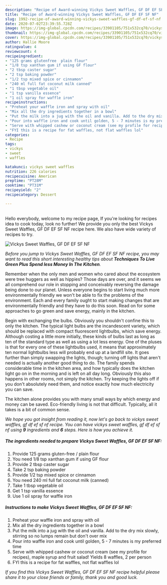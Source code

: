 ```yaml
---
description: "Recipe of Award-winning Vickys Sweet Waffles, GF DF EF SF NF"
title: "Recipe of Award-winning Vickys Sweet Waffles, GF DF EF SF NF"
slug: 1992-recipe-of-award-winning-vickys-sweet-waffles-gf-df-ef-sf-nf
date: 2020-07-02T23:39:55.728Z
image: https://img-global.cpcdn.com/recipes/33901105/751x532cq70/vickys-sweet-waffles-gf-df-ef-sf-nf-recipe-main-photo.jpg
thumbnail: https://img-global.cpcdn.com/recipes/33901105/751x532cq70/vickys-sweet-waffles-gf-df-ef-sf-nf-recipe-main-photo.jpg
cover: https://img-global.cpcdn.com/recipes/33901105/751x532cq70/vickys-sweet-waffles-gf-df-ef-sf-nf-recipe-main-photo.jpg
author: Hallie Moore
ratingvalue: 4
reviewcount: 4
recipeingredient:
- "125 grams glutenfree  plain flour"
- "1/8 tsp xanthan gum if using GF flour"
- "2 tbsp caster sugar"
- "2 tsp baking powder"
- "1/2 tsp mixed spice or cinnamon"
- "240 ml full fat coconut milk canned"
- "1 tbsp vegetable oil"
- "1 tsp vanilla essence"
- "1 oil spray for waffle iron"
recipeinstructions:
- "Preheat your waffle iron and spray with oil"
- "Mix all the dry ingredients together in a bowl"
- "Put the milk into a jug with the oil and vanilla. Add to the dry mix slowly, stirring so no lumps remain but don&#39;t over mix"
- "Pour into waffle iron and cook until golden, 5 - 7 minutes is my preferred time"
- "Serve with whipped cashew or coconut cream (see my profile for recipes), maple syrup and fruit salad! Yields 8 waffles, 2 per person"
- "FYI this is a recipe for fat waffles, not flat waffles lol"
categories:
- Recipe
tags:
- vickys
- sweet
- waffles

katakunci: vickys sweet waffles 
nutrition: 226 calories
recipecuisine: American
preptime: "PT28M"
cooktime: "PT31M"
recipeyield: "2"
recipecategory: Dessert

---
```

<br>
Hello everybody, welcome to my recipe page, If you're looking for recipes idea to cook today, look no further! We provide you only the best Vickys Sweet Waffles, GF DF EF SF NF recipe here. We also have wide variety of recipes to try.
<br>


![Vickys Sweet Waffles, GF DF EF SF NF](https://img-global.cpcdn.com/recipes/33901105/751x532cq70/vickys-sweet-waffles-gf-df-ef-sf-nf-recipe-main-photo.jpg)

<i>Before you jump to Vickys Sweet Waffles, GF DF EF SF NF recipe, you may want to read this short interesting healthy tips about 
<strong>Techniques To Live Green Plus Spend less Money In The Kitchen</strong>.</i>
</br>

Remember when the only men and women who cared about the ecosystem were tree huggers as well as hippies? Those days are over, and it seems we all comprehend our role in stopping and conceivably reversing the damage being done to our planet. Unless everyone begins to start living much more environmentally friendly we won't be able to fix the problems of the environment. Each and every family ought to start making changes that are environmentally friendly and they have to do this soon. Read on for some approaches to go green and save energy, mainly in the kitchen.

Begin with exchanging the bulbs. Obviously you shouldn't confine this to only the kitchen. The typical light bulbs are the incandescent variety, which should be replaced with compact fluorescent lightbulbs, which save energy. Although costing a little more initially, these kinds of bulbs last as long as ten of the standard type as well as using a lot less energy. One of the pluses is that for every one of these lightbulbs used, it means that approximately ten normal lightbulbs less will probably end up at a landfill site. It goes further than simply swapping the lights, though; turning off lights that aren't needed is actually another good thing to do. The family spends considerable time in the kitchen area, and how typically does the kitchen light go on in the morning and is left on all day long. Obviously this also happens in other rooms, not simply the kitchen. Try keeping the lights off if you don't absolutely need them, and notice exactly how much electricity you can save.

The kitchen alone provides you with many small ways by which energy and money can be saved. Eco-friendly living is not that difficult. Typically, all it takes is a bit of common sense.


<i>We hope you got insight from reading it, now let's go back to vickys sweet waffles, gf df ef sf nf recipe. You can have vickys sweet waffles, gf df ef sf nf using <strong>9</strong> ingredients and <strong>6</strong> steps. Here is how you achieve it.
</i>

##### The ingredients needed to prepare Vickys Sweet Waffles, GF DF EF SF NF:

1. Provide 125 grams gluten-free / plain flour
1. You need 1/8 tsp xanthan gum if using GF flour
1. Provide 2 tbsp caster sugar
1. Take 2 tsp baking powder
1. Provide 1/2 tsp mixed spice or cinnamon
1. You need 240 ml full fat coconut milk (canned)
1. Take 1 tbsp vegetable oil
1. Get 1 tsp vanilla essence
1. Use 1 oil spray for waffle iron


##### Instructions to make Vickys Sweet Waffles, GF DF EF SF NF:

1. Preheat your waffle iron and spray with oil
1. Mix all the dry ingredients together in a bowl
1. Put the milk into a jug with the oil and vanilla. Add to the dry mix slowly, stirring so no lumps remain but don&#39;t over mix
1. Pour into waffle iron and cook until golden, 5 - 7 minutes is my preferred time
1. Serve with whipped cashew or coconut cream (see my profile for recipes), maple syrup and fruit salad! Yields 8 waffles, 2 per person
1. FYI this is a recipe for fat waffles, not flat waffles lol


<i>If you find this Vickys Sweet Waffles, GF DF EF SF NF recipe helpful please share it to your close friends or family, thank you and good luck.</i>
